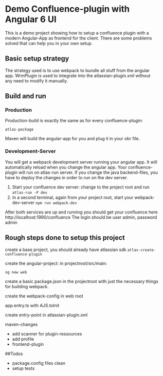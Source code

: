 # Demo Confluence-plugin with Angular 6 UI

This is a demo project showing how to setup a confluence plugin with a modern Angular-App as frontend for
the client. There are some problems solved that can help you in your own setup.

## Basic setup strategy

The strategy used is to use webpack to bundle all stuff from the angular app. WrmPlugin is used to 
integrate into the atlassian-plugin.xml without any need to modify it manually.

## Build and run

### Production

Production-build is exactly the same as for every confluence-plugin:

`atlas-package`

Maven will build the angular-app for you and plug it in your obr file.

### Development-Server

You will get a webpack development server running your angular app. It will automatically reload when
you change the angular app. Your confluence-plugin will run on atlas-run server. If you change the java 
backend-files, you have to deploy the changes in order to run on the dev server.

1. Start your confluence dev server:  change to the project root and run
`atlas-run -P dev`
1. In a second terminal, again from your project root, start your webpack-dev-server
`npm run webpack-dev`

After both services are up and running you should get your confluence here
http://localhost:1990/confluence
The login should be user admin, password admin

## Rough steps done to setup this project

create a base project, you should already have atlassian sdk
`atlas-create-confluence-plugin`

create the angular-project:
in projectroot/src/main:

`ng new web`

create a basic package.json in the projectroot with just the necessary things for building webpack.

create the webpack-config in web root

app.entry.ts with AJS.toInit

create entry-point in atlassian-plugin.xml

maven-changes
 * add scanner for plugin-ressources
 * add profile
 * frontend-plugin


##Todos
* package.config files clean
* setup tests

